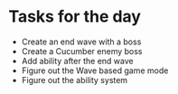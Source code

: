 # Tasks for the day

-   Create an end wave with a boss
-   Create a Cucumber enemy boss
-   Add ability after the end wave
-   Figure out the Wave based game mode
-   Figure out the ability system
